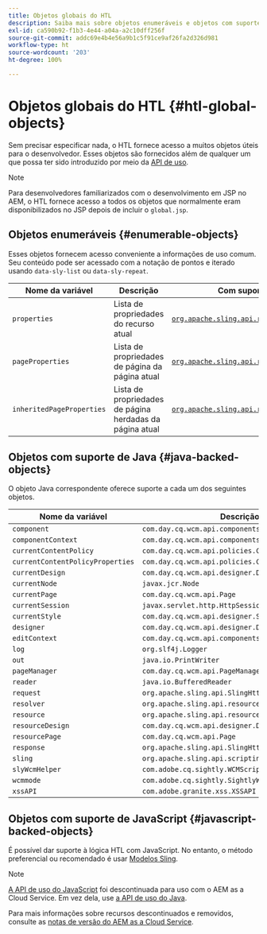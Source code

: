 ```yaml
---
title: Objetos globais do HTL
description: Saiba mais sobre objetos enumeráveis e objetos com suporte de Java no HTL.
exl-id: ca590b92-f1b3-4e44-a04a-a2c10dff256f
source-git-commit: addc69e4b4e56a9b1c5f91ce9af26fa2d326d981
workflow-type: ht
source-wordcount: '203'
ht-degree: 100%

---
```



# Objetos globais do HTL {#htl-global-objects}

Sem precisar especificar nada, o HTL fornece acesso a muitos objetos úteis para o desenvolvedor. Esses objetos são fornecidos além de qualquer um que possa ter sido introduzido por meio da [API de uso](java-use-api.md).

>[!NOTE]
>
>Para desenvolvedores familiarizados com o desenvolvimento em JSP no AEM, o HTL fornece acesso a todos os objetos que normalmente eram disponibilizados no JSP depois de incluir o `global.jsp`.

## Objetos enumeráveis {#enumerable-objects}

Esses objetos fornecem acesso conveniente a informações de uso comum. Seu conteúdo pode ser acessado com a notação de pontos e iterado usando `data-sly-list` ou `data-sly-repeat`.

| Nome da variável | Descrição | Com suporte de |
|--- |--- |--- |
| `properties` | Lista de propriedades do recurso atual | [`org.apache.sling.api.resource.ValueMap`](https://developer.adobe.com/experience-manager/reference-materials/6-5/javadoc/org/apache/sling/api/resource/ValueMap.html) |
| `pageProperties` | Lista de propriedades de página da página atual | [`org.apache.sling.api.resource.ValueMap`](https://developer.adobe.com/experience-manager/reference-materials/6-5/javadoc/org/apache/sling/api/resource/ValueMap.html) |
| `inheritedPageProperties` | Lista de propriedades de página herdadas da página atual | [`org.apache.sling.api.resource.ValueMap`](https://developer.adobe.com/experience-manager/reference-materials/6-5/javadoc/org/apache/sling/api/resource/ValueMap.html) |

## Objetos com suporte de Java {#java-backed-objects}

O objeto Java correspondente oferece suporte a cada um dos seguintes objetos.

| Nome da variável | Descrição |
|---|---|
| `component` | `com.day.cq.wcm.api.components.Component` |
| `componentContext` | `com.day.cq.wcm.api.components.ComponentContext` |
| `currentContentPolicy` | `com.day.cq.wcm.api.policies.ContentPolicy` |
| `currentContentPolicyProperties` | `com.day.cq.wcm.api.policies.ContentPolicy` |
| `currentDesign` | `com.day.cq.wcm.api.designer.Design` |
| `currentNode` | `javax.jcr.Node` |
| `currentPage` | `com.day.cq.wcm.api.Page` |
| `currentSession` | `javax.servlet.http.HttpSession` |
| `currentStyle` | `com.day.cq.wcm.api.designer.Style` |
| `designer` | `com.day.cq.wcm.api.designer.Designer` |
| `editContext` | `com.day.cq.wcm.api.components.EditContext` |
| `log` | `org.slf4j.Logger` |
| `out` | `java.io.PrintWriter` |
| `pageManager` | `com.day.cq.wcm.api.PageManager` |
| `reader` | `java.io.BufferedReader` |
| `request` | `org.apache.sling.api.SlingHttpServletRequest` |
| `resolver` | `org.apache.sling.api.resource.ResourceResolver` |
| `resource` | `org.apache.sling.api.resource.Resource` |
| `resourceDesign` | `com.day.cq.wcm.api.designer.Design` |
| `resourcePage` | `com.day.cq.wcm.api.Page` |
| `response` | `org.apache.sling.api.SlingHttpServletResponse` |
| `sling` | `org.apache.sling.api.scripting.SlingScriptHelper` |
| `slyWcmHelper` | `com.adobe.cq.sightly.WCMScriptHelper` |
| `wcmmode` | `com.adobe.cq.sightly.SightlyWCMMode` |
| `xssAPI` | `com.adobe.granite.xss.XSSAPI` |

## Objetos com suporte de JavaScript {#javascript-backed-objects}

É possível dar suporte à lógica HTL com JavaScript. No entanto, o método preferencial ou recomendado é usar [Modelos Sling](https://sling.apache.org/documentation/bundles/models.html).

>[!NOTE]
>
>[A API de uso do JavaScript](https://github.com/adobe/htl-spec/blob/master/SPECIFICATION.md#42-javascript-use-api) foi descontinuada para uso com o AEM as a Cloud Service. Em vez dela, use [a API de uso do Java](https://experienceleague.adobe.com/pt-br/docs/experience-manager-htl/content/java-use-api).
>
>Para mais informações sobre recursos descontinuados e removidos, consulte as [notas de versão do AEM as a Cloud Service](https://experienceleague.adobe.com/pt-br/docs/experience-manager-cloud-service/content/release-notes/deprecated-removed-features).
